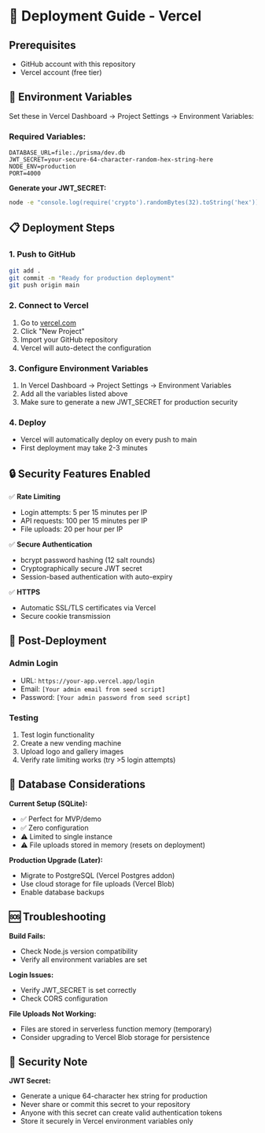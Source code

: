 # 🚀 Deployment Guide - Vercel

## Prerequisites
- GitHub account with this repository
- Vercel account (free tier)

## 🔧 Environment Variables

Set these in Vercel Dashboard → Project Settings → Environment Variables:

### Required Variables:
```
DATABASE_URL=file:./prisma/dev.db
JWT_SECRET=your-secure-64-character-random-hex-string-here
NODE_ENV=production
PORT=4000
```

**Generate your JWT_SECRET:**
```bash
node -e "console.log(require('crypto').randomBytes(32).toString('hex'))"
```

## 📋 Deployment Steps

### 1. Push to GitHub
```bash
git add .
git commit -m "Ready for production deployment"
git push origin main
```

### 2. Connect to Vercel
1. Go to [vercel.com](https://vercel.com)
2. Click "New Project"
3. Import your GitHub repository
4. Vercel will auto-detect the configuration

### 3. Configure Environment Variables
1. In Vercel Dashboard → Project Settings → Environment Variables
2. Add all the variables listed above
3. Make sure to generate a new JWT_SECRET for production security

### 4. Deploy
- Vercel will automatically deploy on every push to main
- First deployment may take 2-3 minutes

## 🔒 Security Features Enabled

✅ **Rate Limiting**
- Login attempts: 5 per 15 minutes per IP
- API requests: 100 per 15 minutes per IP  
- File uploads: 20 per hour per IP

✅ **Secure Authentication**
- bcrypt password hashing (12 salt rounds)
- Cryptographically secure JWT secret
- Session-based authentication with auto-expiry

✅ **HTTPS**
- Automatic SSL/TLS certificates via Vercel
- Secure cookie transmission

## 🎯 Post-Deployment

### Admin Login
- URL: `https://your-app.vercel.app/login`
- Email: `[Your admin email from seed script]`
- Password: `[Your admin password from seed script]`

### Testing
1. Test login functionality
2. Create a new vending machine
3. Upload logo and gallery images
4. Verify rate limiting works (try >5 login attempts)

## 🔄 Database Considerations

**Current Setup (SQLite):**
- ✅ Perfect for MVP/demo
- ✅ Zero configuration
- ⚠️ Limited to single instance
- ⚠️ File uploads stored in memory (resets on deployment)

**Production Upgrade (Later):**
- Migrate to PostgreSQL (Vercel Postgres addon)
- Use cloud storage for file uploads (Vercel Blob)
- Enable database backups

## 🆘 Troubleshooting

**Build Fails:**
- Check Node.js version compatibility
- Verify all environment variables are set

**Login Issues:**
- Verify JWT_SECRET is set correctly
- Check CORS configuration

**File Uploads Not Working:**
- Files are stored in serverless function memory (temporary)
- Consider upgrading to Vercel Blob storage for persistence

## 🔐 Security Note

**JWT Secret:** 
- Generate a unique 64-character hex string for production
- Never share or commit this secret to your repository
- Anyone with this secret can create valid authentication tokens
- Store it securely in Vercel environment variables only 